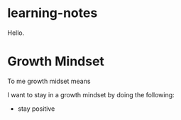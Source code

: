 # learning-notes

Hello.

# Growth Mindset
To me growth midset means

I want to stay in a growth mindset by doing the following:

- stay positive



